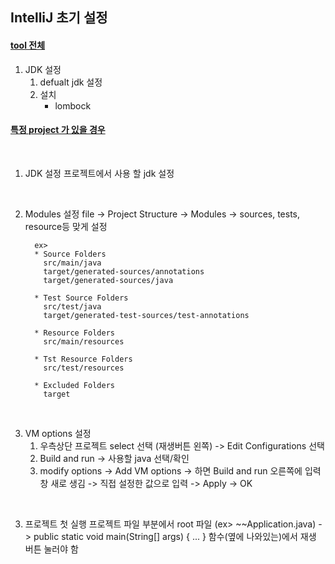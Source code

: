 

## IntelliJ 초기 설정

#### [tool 전체]()
1. JDK 설정
   1) defualt jdk 설정
   2) 설치
      - lombock
     
   
#### [특정 project 가 있을 경우]()

<br/>

1. JDK 설정
   프로젝트에서 사용 할 jdk 설정
    

<br/>


2. Modules 설정 
   file -> Project Structure -> Modules -> sources, tests, resource등 맞게 설정
   
    ```
      ex> 
      * Source Folders
        src/main/java
        target/generated-sources/annotations
        target/generated-sources/java
    
      * Test Source Folders
        src/test/java
        target/generated-test-sources/test-annotations

      * Resource Folders
        src/main/resources

      * Tst Resource Folders
        src/test/resources

      * Excluded Folders
        target
    ```


<br/>


3. VM options 설정
   1) 우측상단 프로젝트 select 선택 (재생버튼 왼쪽) -> Edit Configurations 선택
   2) Build and run -> 사용할 java 선택/확인
   3) modify options -> Add VM options -> 하면  Build and run 오른쪽에 입력 창 새로 생김 -> 직접 설정한 값으로 입력
   -> Apply -> OK


<br/>


3. 프로젝트 첫 실행
   프로젝트 파일 부분에서 root 파일 (ex> ~~Application.java)
   -> public static void main(String[] args) { ... } 함수(옆에 나와있는)에서 재생 버튼 눌러야 함












